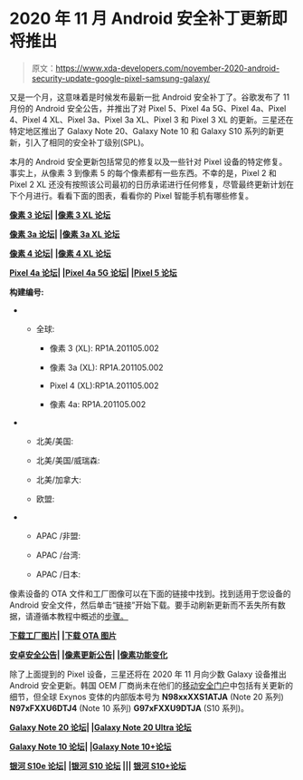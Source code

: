 # 2020 年 11 月 Android 安全补丁更新即将推出

> 原文：<https://www.xda-developers.com/november-2020-android-security-update-google-pixel-samsung-galaxy/>

又是一个月，这意味着是时候发布最新一批 Android 安全补丁了。谷歌发布了 11 月份的 Android 安全公告，并推出了对 Pixel 5、Pixel 4a 5G、Pixel 4a、Pixel 4、Pixel 4 XL、Pixel 3a、Pixel 3a XL、Pixel 3 和 Pixel 3 XL 的更新。三星还在特定地区推出了 Galaxy Note 20、Galaxy Note 10 和 Galaxy S10 系列的新更新，引入了相同的安全补丁级别(SPL)。

本月的 Android 安全更新包括常见的修复以及一些针对 Pixel 设备的特定修复。事实上，从像素 3 到像素 5 的每个像素都有一些东西。不幸的是，Pixel 2 和 Pixel 2 XL 还没有按照该公司最初的日历承诺进行任何修复，尽管最终更新计划在下个月进行。看看下面的图表，看看你的 Pixel 智能手机有哪些修复。

**[像素 3 论坛](https://forum.xda-developers.com/pixel-3)| |[像素 3 XL 论坛](https://forum.xda-developers.com/pixel-3-xl)**

**[像素 3a 论坛](https://forum.xda-developers.com/pixel-3a)| |[像素 3a XL 论坛](https://forum.xda-developers.com/pixel-3a-xl)**

**[像素 4 论坛](https://forum.xda-developers.com/pixel-4)| |[像素 4 XL 论坛](https://forum.xda-developers.com/pixel-4-xl)**

**[Pixel 4a 论坛](https://forum.xda-developers.com/pixel-4a)| |[Pixel 4a 5G 论坛](https://forum.xda-developers.com/pixel-4a-5g)| |[Pixel 5 论坛](https://forum.xda-developers.com/pixel-5)**

**构建编号:**

*   *   全球:

        *   像素 3 (XL): RP1A.201105.002

        *   像素 3a (XL): RP1A.201105.002

        *   Pixel 4 (XL):RP1A.201105.002

        *   像素 4a: RP1A.201105.002

*   *   北美/美国:

    *   北美/美国/威瑞森:

    *   北美/加拿大:

    *   欧盟:

*   *   APAC /非盟:

    *   APAC /台湾:

    *   APAC /日本:

像素设备的 OTA 文件和工厂图像可以在下面的链接中找到。找到适用于您设备的 Android 安全文件，然后单击“链接”开始下载。要手动刷新更新而不丢失所有数据，请遵循本教程中概述的[步骤。](https://www.xda-developers.com/flash-monthly-security-update-google-pixel/)

**[下载工厂图片](https://developers.google.com/android/images)| |[下载 OTA 图片](https://developers.google.com/android/ota)**

**[安卓安全公告](https://source.android.com/security/bulletin/2020-11-01)| |[像素更新公告](https://source.android.com/security/bulletin/pixel/2020-11-01)| |[像素功能变化](https://support.google.com/pixelphone/thread/80591482)**

除了上面提到的 Pixel 设备，三星还将在 2020 年 11 月向少数 Galaxy 设备推出 Android 安全更新。韩国 OEM 厂商尚未在他们的[移动安全门户](https://security.samsungmobile.com/securityUpdate.smsb)中包括有关更新的细节，但全球 Exynos 变体的内部版本号为 **N98xxXXS1ATJA** (Note 20 系列) **N97xFXXU6DTJ4** (Note 10 系列) **G97xFXXU9DTJA** (S10 系列)。

**[Galaxy Note 20 论坛](https://forum.xda-developers.com/galaxy-note-20)| |[Galaxy Note 20 Ultra 论坛](https://forum.xda-developers.com/galaxy-note-20-ultra)**

**[Galaxy Note 10 论坛](https://forum.xda-developers.com/galaxy-note-10)| |[Galaxy Note 10+论坛](https://forum.xda-developers.com/galaxy-note-10+)**

**[银河 S10e 论坛](https://forum.xda-developers.com/galaxy-s10e)| |[银河 S10 论坛](https://forum.xda-developers.com/galaxy-s10) ||| [银河 S10+论坛](https://forum.xda-developers.com/s10-plus)**